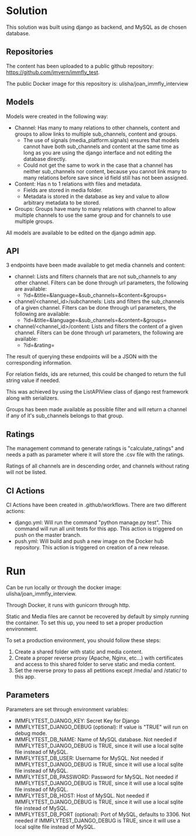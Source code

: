 # Solution

This solution was built using django as backend, and MySQL as de chosen database.

## Repositories

The content has been uploaded to a public github repository: https://github.com/jmyern/immfly_test.

The public Docker image for this repository is: ulisha/joan_immfly_interview

## Models

Models were created in the following way:
- Channel: Has many to many relations to other channels, content and groups to allow links to multiple sub_channels, content and groups. 
  - The use of signals (media_platform.signals) ensures that models cannot have both sub_channels and content at the same time as long as you are using the django interface and not editing the database directly. 
  - Could not get the same to work in the case that a channel has neither sub_channels nor content, because you cannot link many to many relations before save since id field still has not been assigned.
- Content: Has n to 1 relations with files and metadata.
  - Fields are stored in media folder.
  - Metadata is stored in the database as key and value to allow arbitrary metadata to be stored.
- Groups: Groups have many to many relations with channel to allow multiple channels to use the same group and for channels to use multiple groups.

All models are available to be edited on the django admin app.

## API

3 endpoints have been made available to get media channels and content:

- channel: Lists and filters channels that are not sub_channels to any other channel. Filters can be done through url parameters, the following are available:
  - ?id=&title=&language=&sub_channels=&content=&groups=
- channel/<channel_id>/subchannels: Lists and filters the sub_channels of a given channel. Filters can be done through url parameters, the following are available:
  - ?id=&title=&language=&sub_channels=&content=&groups=
- channel/<channel_id>/content: Lists and filters the content of a given channel. Filters can be done through url parameters, the following are available:
  - ?id=&rating=

The result of querying these endpoints will be a JSON with the corresponding information.

For relation fields, ids are returned, this could be changed to return the full string value if needed.

This was achieved by using the ListAPIView class of django rest framework along with serializers.

Groups has been made available as possible filter and will return a channel if any of it's sub_channels belongs to that group.

## Ratings

The management command to generate ratings is "calculate_ratings" and needs a path as parameter where it will store the .csv file with the ratings.

Ratings of all channels are in descending order, and channels without rating will not be listed.

## CI Actions

CI Actions have been created in .github/workflows. There are two different actions:
- django.yml: Will run the command "python manage.py test". This command will run all unit tests for this app. This action is triggered on push on the master branch.
- push.yml: Will build and push a new image on the Docker hub repository. This action is triggered on creation of a new release.

# Run

Can be run locally or through the docker image: ulisha/joan_immfly_interview.

Through Docker, it runs with gunicorn through http.

Static and Media files are cannot be recovered by default by simply running the container. To set this up, you need to set a proper production environment.

To set a production environment, you should follow these steps:
1. Create a shared folder with static and media content.
2. Create a proper reverse proxy (Apache, Nginx, etc...) with certificates and access to this shared folder to serve static and media content.
3. Set the reverse proxy to pass all petitions except /media/ and /static/ to this app.

## Parameters

Parameters are set through environment variables:
- IMMFLYTEST_DJANGO_KEY: Secret Key for Django
- IMMFLYTEST_DJANGO_DEBUG (optional): If value is "TRUE" will run on debug mode.
- IMMFLYTEST_DB_NAME: Name of MySQL database. Not needed if IMMFLYTEST_DJANGO_DEBUG is TRUE, since it will use a local sqlite file instead of MySQL.
- IMMFLYTEST_DB_USER: Username for MySQL. Not needed if IMMFLYTEST_DJANGO_DEBUG is TRUE, since it will use a local sqlite file instead of MySQL.
- IMMFLYTEST_DB_PASSWORD: Password for MySQL. Not needed if IMMFLYTEST_DJANGO_DEBUG is TRUE, since it will use a local sqlite file instead of MySQL.
- IMMFLYTEST_DB_HOST: Host of MySQL. Not needed if IMMFLYTEST_DJANGO_DEBUG is TRUE, since it will use a local sqlite file instead of MySQL.
- IMMFLYTEST_DB_PORT (optional): Port of MySQL, defaults to 3306. Not needed if IMMFLYTEST_DJANGO_DEBUG is TRUE, since it will use a local sqlite file instead of MySQL.